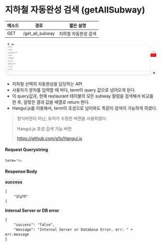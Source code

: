 # 지하철 자동완성 검색 (getAllSubway)

| 메소드 | 경로            | 짧은 설명            |
| ------ | --------------- | -------------------- |
| GET    | /get_all_subway | 지하철 자동완성 검색 |

![chosung_autocomplete](./chosung_autocomplete.png)
- 지하철 선택의 자동완성을 담당하는 API 
- 사용자가 문자를 입력할 때 마다, term이 query 값으로 넘어오게 된다.
- 이 query값과, 현재 restaurant 테이블의 모든 subway 칼럼을 검색해서 비교를 한 후, 알맞은 결과 값을 배열로 return 한다.
- Hangul.js를 이용해서, term이 초성으로 넘어와도 똑같이 검색이 가능하게 하였다.

> 정식버젼이 아닌, 유저가 수정한 버젼을 사용하였다.
>
> Hangul.js 초성 검색 가능 버젼
>
> <https://github.com/g1s/Hangul.js>


#### Request Querystring

```
term=ㄱㄴ
```

#### Response Body

**success**

```
[
    "강남역"
]
```

**Internal Server or DB error**

```
{
	"success": "false", 
	"message": "Internal Server or Database Error. err: " + err.message
}
```





